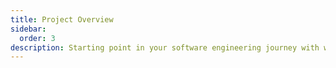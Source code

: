 ```yaml
---
title: Project Overview
sidebar:
  order: 3
description: Starting point in your software engineering journey with webeet.
---
```

